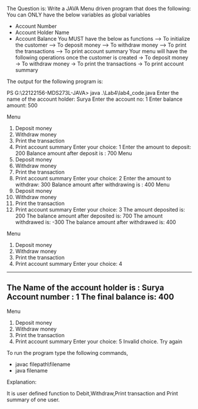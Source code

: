 The Question is:
Write a JAVA Menu driven program that does the following:
You can ONLY have the below variables as global variables
* Account Number
* Account Holder Name
* Account Balance
You MUST have the below as functions
--> To initialize the customer
--> To deposit money
--> To withdraw money
--> To print the transactions
--> To print account summary
Your menu will have the following operations once the customer is created
-> To deposit money
-> To withdraw money
-> To print the transactions
-> To print account summary

The output for the following program is:

PS G:\22122156-MDS273L-JAVA> java .\Lab4\lab4_code.java
Enter the name of the account holder: Surya
Enter the account no: 1
Enter balance amount: 500

Menu
1. Deposit money
2. Withdraw money
3. Print the transaction
4. Print account summary
Enter your choice: 1
Enter the amount to deposit: 200
Balance amount after deposit is : 700
Menu
1. Deposit money
2. Withdraw money
3. Print the transaction
4. Print account summary
Enter your choice: 2
Enter the amount to withdraw: 300
Balance amount after withdrawing is : 400
Menu
1. Deposit money
2. Withdraw money
3. Print the transaction
4. Print account summary
Enter your choice: 3
The amount deposited is: 200
The balance amount  after deposited is: 700
The amount withdrawed is: -300
The balance amount after withdrawed  is: 400

Menu
1. Deposit money
2. Withdraw money
3. Print the transaction
4. Print account summary
Enter your choice: 4
------------------------------------------------------
The Name of the account holder is : Surya
Account number : 1
The final balance is: 400
------------------------------------------------------

Menu
1. Deposit money
2. Withdraw money
3. Print the transaction
4. Print account summary
Enter your choice: 5
Invalid choice. Try again

To run the program type the following commands,
 * javac filepath\filename
 * java filename

Explanation: 
 
It is user defined function to Debit,Withdraw,Print transaction and Print summary of one user.